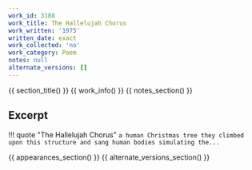 ```yaml
---
work_id: 3188
work_title: The Hallelujah Chorus
work_written: '1975'
written_date: exact
work_collected: 'no'
work_category: Poem
notes: null
alternate_versions: []
---
```


{{ section_title() }}
{{ work_info() }}
{{ notes_section() }}
## Excerpt
!!! quote "The Hallelujah Chorus"
    ```
    a human Christmas tree
    they climbed upon this structure
    and sang
    human bodies simulating the...
    ```

{{ appearances_section() }}
{{ alternate_versions_section() }}